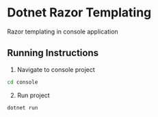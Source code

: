 # Dotnet Razor Templating

Razor templating in console application

## Running Instructions

1. Navigate to console project
```sh
cd console
```

2. Run project
```sh
dotnet run
```